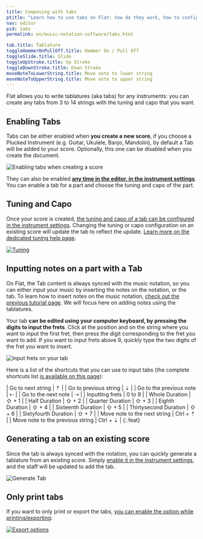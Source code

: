 ```yaml
---
title: Composing with tabs
ptitle: "Learn how to use tabs on Flat: how do they work, how to configure them, how to input notes, etc."
nav: editor
pid: tabs
permalink: en/music-notation-software/tabs.html

tab.title: Tablature
toggleHammerOnPullOff.title: Hammer On / Pull Off
toggleSlide.title: Slide
toggleUpStroke.title: Up Stroke
toggleDownStroke.title: Down Stroke
moveNoteToLowerString.title: Move note to lower string
moveNoteToUpperString.title: Move note to upper string
---
```


Flat allows you to write tablatures (aka tabs) for any instruments: you can create any tabs from 3 to 14 strings with the tuning and capo that you want.

## Enabling Tabs

Tabs can be either enabled when **you create a new score**, if you choose a Plucked Instrument (e.g. Guitar, Ukulele, Banjo, Mandolin), by default a Tab will be added to your score. Optionally, this one can be disabled when you create the document.

![Enabling tabs when creating a score](/help/assets/img/editor/tab-enable-new-score.png)

They can also be enabled [**any time in the editor, in the instrument settings**](/help/en/music-notation-software/tuning.html). You can enable a tab for a part and choose the tuning and capo of the part.

## Tuning and Capo

Once your score is created, [the tuning and capo of a tab can be configured in the instrument settings](/help/en/music-notation-software/tuning.html). Changing the tuning or capo configuration on an existing score will update the tab to reflect the update. [Learn more on the dedicated tuning help page](/help/en/music-notation-software/tuning.html).

[![Tuning](/help/assets/img/editor/tab-settings.png)](/help/en/music-notation-software/tuning.html)

## Inputting notes on a part with a Tab

On Flat, the Tab content is always synced with the music notation, so you can either input your music by inserting the notes on the notation, or the tab. To learn how to insert notes on the music notation, [check out the previous tutorial page](/help/en/music-notation-software/inputting-your-first-notes.html). We will focus here on adding notes using the tablatures.

Your tab **can be edited using your computer keyboard, by pressing the digits to input the frets**. Click at the position and on the string where you want to input the first fret, then press the digit corresponding to the fret you want to add. If you want to input frets above 9, quickly type the two digits of the fret you want to insert.

![Input frets on your tab](/help/assets/img/editor/tuto-tabs-input-note.gif)

Here is a list of the shortcuts that you can use to input tabs (the complete shortcuts list [is available on this page](/help/en/music-notation-software/keyboard-shortcuts.html)):

| Go to next string | <span class="kb-container"><span class="kb">⇡</span> |
| Go to previous string | <span class="kb-container"><span class="kb">⇣</span> |
| Go to the previous note | <span class="kb-container"><span class="kb">⇠</span> |
| Go to the next note | <span class="kb-container"><span class="kb">⇢</span> |
| Inputting frets | <span class="kb-container"><span class="kb">0</span> to <span class="kb">9</span></span> |
| Whole Duration | <span class="kb-container"><span class="kb">⇧</span> + <span class="kb">1</span></span> |
| Half Duration | <span class="kb-container"><span class="kb">⇧</span> + <span class="kb">2</span></span> |
| Quarter Duration | <span class="kb-container"><span class="kb">⇧</span> + <span class="kb">3</span></span> |
| Eighth Duration | <span class="kb-container"><span class="kb">⇧</span> + <span class="kb">4</span></span> |
| Sixteenth Duration | <span class="kb-container"><span class="kb">⇧</span> + <span class="kb">5</span></span> |
| Thirtysecond Duration | <span class="kb-container"><span class="kb">⇧</span> + <span class="kb">6</span></span> |
| Sixtyfourth Duration | <span class="kb-container"><span class="kb">⇧</span> + <span class="kb">7</span></span> |
| Move note to the next string | <span class="kb-container"><span class="kb">Ctrl</span> + <span class="kb">⇡</span></span> |
| Move note to the previous string | <span class="kb-container"><span class="kb">Ctrl</span> + <span class="kb">⇣</span></span> |
{:.feat}

## Generating a tab on an existing score

Since the tab is always synced with the notation, you can quickly generate a tablature from an existing score. Simply [enable it in the instrument settings](/help/en/music-notation-software/tuning.html), and the staff will be updated to add the tab.

![Generate Tab](/help/assets/img/editor/tuto-tabs-generate.gif)

## Only print tabs

If you want to only print or export the tabs, [you can enable the option while printing/exporting](/help/en/music-notation-software/print-export.html#exportdownload-your-score):

[![Export options](/help/assets/img/editor/export.png)](/help/en/music-notation-software/print-export.html#exportdownload-your-score)